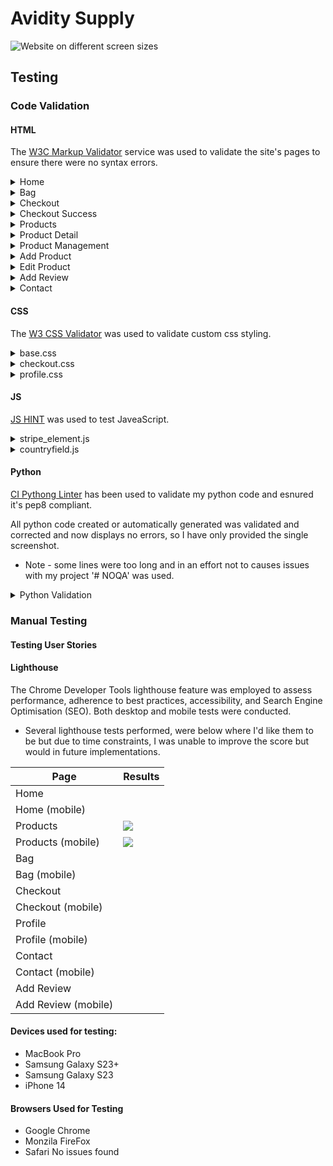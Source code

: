 # Avidity Supply

![Website on different screen sizes](media/amir_avidity_supply.png)

## Testing

### Code Validation

#### HTML
The [W3C Markup Validator](https://validator.w3.org/) service was used to validate the site's pages to ensure there were no syntax errors.

<details><summary>Home</summary>
<img src="documentation/testing/html-validation.png" alt="">
</details>

<details><summary>Bag</summary>
<img src="documentation/testing/html-validation.png" alt="">
</details>

<details><summary>Checkout</summary>
<img src="documentation/testing/html-validation.png" alt="">
</details>

<details><summary>Checkout Success</summary>
<img src="documentation/testing/html-validation.png" alt="">
</details>

<details><summary>Products</summary>
<img src="documentation/testing/html-validation.png" alt="">
</details>

<details><summary>Product Detail</summary>
<img src="documentation/testing/html-validation.png" alt="">
</details>

<details><summary>Product Management</summary>
<img src="documentation/testing/html-validation.png" alt="">
</details>

<details><summary>Add Product</summary>
<img src="documentation/testing/html-validation.png" alt="">
</details>

<details><summary>Edit Product</summary>
<img src="documentation/testing/html-validation.png" alt="">
</details>

<details><summary>Add Review</summary>
<img src="documentation/testing/html-validation.png" alt="">
</details>

<details><summary>Contact</summary>
<img src="documentation/testing/html-validation.png" alt="">
</details>

#### CSS
The [W3 CSS Validator](https://jigsaw.w3.org/css-validator/) was used to validate custom css styling.

<details><summary>base.css</summary>
<img src="documentation/testing/css-validation.png" alt="">
</details>

<details><summary>checkout.css</summary>
<img src="documentation/testing/css-validation.png" alt="">
</details>

<details><summary>profile.css</summary>
<img src="documentation/testing/css-validation.png" alt="">
</details>

#### JS
[JS HINT](https://jshint.com/) was used to test JaveaScript.

<details><summary>stripe_element.js</summary>
<img src="documentation/testing/stripe-element-validation.png" alt="">
</details>

<details><summary>countryfield.js</summary>
<img src="documentation/testing/countryfield-validation.png" alt="">
</details>

#### Python
[CI Pythong Linter](https://pep8ci.herokuapp.com/#) has been used to validate my python code and esnured it's pep8 compliant.

All python code created or automatically generated was validated and corrected and now displays no errors, so I have only provided the single screenshot.
- Note - some lines were too long and in an effort not to causes issues with my project '# NOQA' was used.

<details><summary>Python Validation</summary>
<img src="documentation/testing/python-validation.png" alt="">
</details>

### Manual Testing

#### Testing User Stories



#### Lighthouse

The Chrome Developer Tools lighthouse feature was employed to assess performance, adherence to best practices, accessibility, and Search Engine Optimisation (SEO). Both desktop and mobile tests were conducted.

- Several lighthouse tests performed, were below where I'd like them to be but due to time constraints, I was unable to improve the score but would in future implementations.

| Page | Results |
| --- | --- |
| Home | <img src="documentation/testing/home-lighthouse-desktop.png" alt=""> |
| Home (mobile) | <img src="documentation/testing/home-lighthouse-mobile.png" alt=""> |
| Products | <img src="documentation/testing/products-lighthouse-desktop.png"> |
| Products (mobile) | <img src="documentation/testing/products-lighthouse-mobile.png"> |
| Bag | <img src="documentation/testing/bag-lh-desktop.png" alt=""> |
| Bag (mobile) | <img src="documentation/testing/bag-lh-mobile.png" alt=""> |
| Checkout | <img src="documentation/testing/checkout-lh-desktop.png" alt=""> |
| Checkout (mobile) | <img src="documentation/testing/checkout-lh-mobile.png" alt=""> |
| Profile | <img src="documentation/testing/profile-lh-desktop.png" alt=""> |
| Profile (mobile) | <img src="documentation/testing/profile-lh-mobile.png" alt=""> |
| Contact | <img src="documentation/testing/contact-lighthouse-desktop.png" alt=""> |
| Contact (mobile) | <img src="documentation/testing/contact-lighthouse-mobile.png" alt=""> |
| Add Review | <img src="documentation/testing/addreview-lh-desktop.png" alt=""> |
| Add Review (mobile) | <img src="documentation/testing/addreview-lh-mobile.png" alt=""> |

#### Devices used for testing:
- MacBook Pro
- Samsung Galaxy S23+
- Samsung Galaxy S23
- iPhone 14

#### Browsers Used for Testing
- Google Chrome
- Monzila FireFox
- Safari 
No issues found